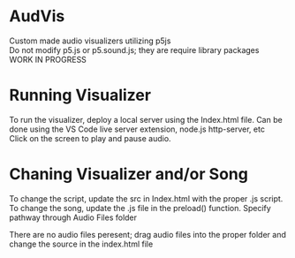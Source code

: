 # AudVis
Custom made audio visualizers utilizing p5js <br />
Do not modify p5.js or p5.sound.js; they are require library packages <br />
WORK IN PROGRESS

# Running Visualizer
To run the visualizer, deploy a local server using the Index.html file. Can be done using the VS Code live server extension, node.js http-server, etc
<br/>
Click on the screen to play and pause audio. <br/>

# Chaning Visualizer and/or Song
To change the script, update the src in Index.html with the proper .js script. <br />
To change the song, update the .js file in the preload() function. Specify pathway through Audio Files folder<br />

There are no audio files peresent; drag audio files into the proper folder and change the source in the index.html file<br />

